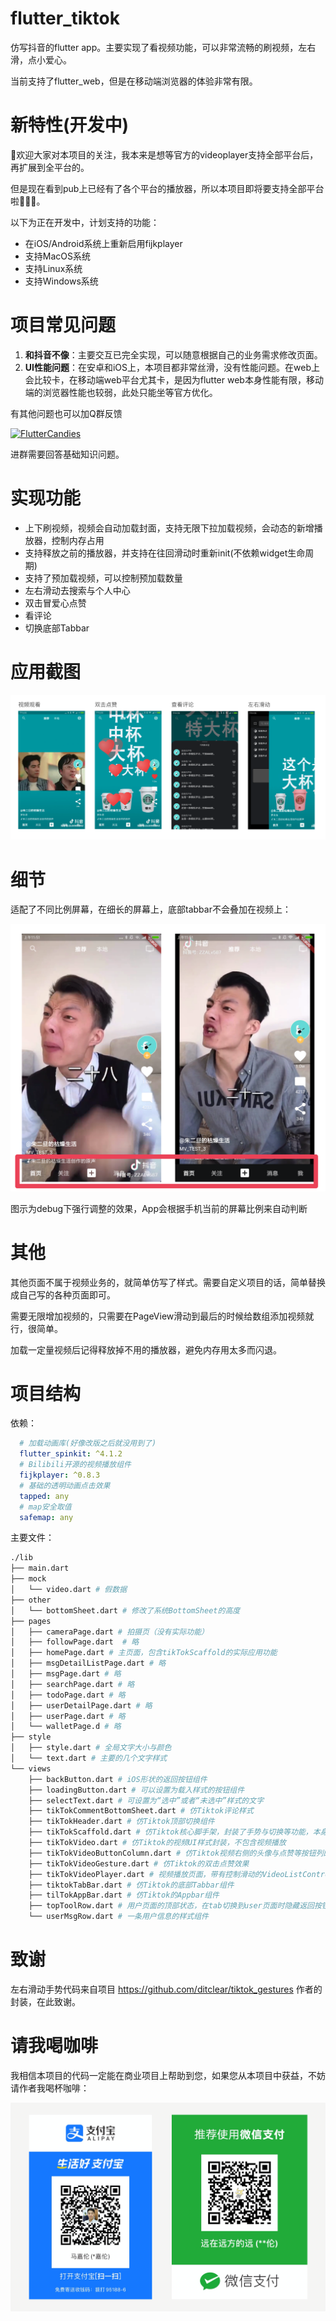 # flutter_tiktok

仿写抖音的flutter app。主要实现了看视频功能，可以非常流畅的刷视频，左右滑，点小爱心。  

当前支持了flutter_web，但是在移动端浏览器的体验非常有限。

# 新特性(开发中)

🎉欢迎大家对本项目的关注，我本来是想等官方的videoplayer支持全部平台后，再扩展到全平台的。

但是现在看到pub上已经有了各个平台的播放器，所以本项目即将要支持全部平台啦🎉🎉🎉。

以下为正在开发中，计划支持的功能：

- 在iOS/Android系统上重新启用fijkplayer
- 支持MacOS系统
- 支持Linux系统
- 支持Windows系统

# 项目常见问题
1. **和抖音不像**：主要交互已完全实现，可以随意根据自己的业务需求修改页面。
2. **UI性能问题**：在安卓和iOS上，本项目都非常丝滑，没有性能问题。在web上会比较卡，在移动端web平台尤其卡，是因为flutter web本身性能有限，移动端的浏览器性能也较弱，此处只能坐等官方优化。

有其他问题也可以加Q群反馈

<a target="_blank" href="https://jq.qq.com/?_wv=1027&k=5bcc0gy"><img border="0" src="https://pub.idqqimg.com/wpa/images/group.png" alt="FlutterCandies" title="FlutterCandies"></a>

进群需要回答基础知识问题。

# 实现功能

- 上下刷视频，视频会自动加载封面，支持无限下拉加载视频，会动态的新增播放器，控制内存占用
- 支持释放之前的播放器，并支持在往回滑动时重新init(不依赖widget生命周期)
- 支持了预加载视频，可以控制预加载数量
- 左右滑动去搜索与个人中心
- 双击冒爱心点赞
- 看评论
- 切换底部Tabbar

# 应用截图

![截图1](./screenshot.png)

# 细节

适配了不同比例屏幕，在细长的屏幕上，底部tabbar不会叠加在视频上：


![截图1](./screen.png)

图示为debug下强行调整的效果，App会根据手机当前的屏幕比例来自动判断


# 其他

其他页面不属于视频业务的，就简单仿写了样式。需要自定义项目的话，简单替换成自己写的各种页面即可。  

需要无限增加视频的，只需要在PageView滑动到最后的时候给数组添加视频就行，很简单。  

加载一定量视频后记得释放掉不用的播放器，避免内存用太多而闪退。

# 项目结构


依赖：
```yaml
  # 加载动画库(好像改版之后就没用到了)
  flutter_spinkit: ^4.1.2
  # Bilibili开源的视频播放组件
  fijkplayer: ^0.8.3
  # 基础的透明动画点击效果
  tapped: any
  # map安全取值
  safemap: any
```
主要文件：
```bash
./lib
├── main.dart
├── mock
│   └── video.dart # 假数据
├── other
│   └── bottomSheet.dart # 修改了系统BottomSheet的高度
├── pages
│   ├── cameraPage.dart # 拍摄页（没有实际功能）
│   ├── followPage.dart  # 略
│   ├── homePage.dart # 主页面，包含tikTokScaffold的实际应用功能
│   ├── msgDetailListPage.dart # 略
│   ├── msgPage.dart # 略
│   ├── searchPage.dart # 略
│   ├── todoPage.dart # 略
│   ├── userDetailPage.dart # 略
│   ├── userPage.dart # 略
│   └── walletPage.d # 略
├── style
│   ├── style.dart # 全局文字大小与颜色
│   └── text.dart # 主要的几个文字样式
└── views
    ├── backButton.dart # iOS形状的返回按钮组件
    ├── loadingButton.dart # 可以设置为载入样式的按钮组件
    ├── selectText.dart # 可设置为“选中”或者“未选中”样式的文字
    ├── tikTokCommentBottomSheet.dart # 仿Tiktok评论样式
    ├── tikTokHeader.dart # 仿Tiktok顶部切换组件
    ├── tikTokScaffold.dart # 仿Tiktok核心脚手架，封装了手势与切换等功能，本身不包含UI内容
    ├── tikTokVideo.dart # 仿Tiktok的视频UI样式封装，不包含视频播放
    ├── tikTokVideoButtonColumn.dart # 仿Tiktok视频右侧的头像与点赞等按钮列的组件
    ├── tikTokVideoGesture.dart # 仿Tiktok的双击点赞效果
    ├── tikTokVideoPlayer.dart # 视频播放页面，带有控制滑动的VideoListController类
    ├── tiktokTabBar.dart # 仿Tiktok的底部Tabbar组件
    ├── tilTokAppBar.dart # 仿Tiktok的Appbar组件
    ├── topToolRow.dart # 用户页面的顶部状态，在tab切换到user页面时隐藏返回按钮
    └── userMsgRow.dart # 一条用户信息的样式组件
```

# 致谢

左右滑动手势代码来自项目 https://github.com/ditclear/tiktok_gestures 作者的封装，在此致谢。

# 请我喝咖啡

我相信本项目的代码一定能在商业项目上帮助到您，如果您从本项目中获益，不妨请作者我喝杯咖啡：

![请我喝咖啡](./pay.png)
